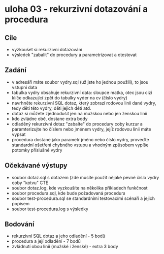 # uloha 03  - rekurzivní dotazování a procedura

## Cíle
  - vyzkoušet si rekurzivní dotazování
  - výsledek "zabalit" do procedury a parametrizovat a otestovat

## Zadání
  - v adresáři máte soubor vydry.sql (už jste ho jednou použili), to jsou vstupní data
  - tabulka vydry obsahuje rekurzivní data: sloupce matka, otec jsou cizí klíče odkazující zpět do tabulky vyder na cv (číslo vydry)
  - navrhněte rekurzivní SQL dotaz, který zobrazí rodovou linii dané vydry, tedy děti této vydry, děti jejich dětí atd.
  - dotaz si můžete zjednodušit jen na mužskou nebo jen ženskou linii
  - kdo zvládne obě, dostane extra body
  - odladěný rekurzivní dotaz "zabalte" do procedury coby kurzur a paramterizujte ho číslem nebo jménem vydry, jejíž rodovou linii máte vypsat
  - procedura dostane jako parametr jméno nebo číslo vydry, proveďte standardní ošetření chybného vstupu a vhodným způsobem vypíše potomky příslušné vydry

## Očekávané výstupy
 - soubor dotaz.sql s dotazem (zde musíte použít nějaké pevné číslo vydry coby "kotvu" CTE
 - soubor dotaz.log, kde vyzkoušíte na několika příkladech funkčnost
 - soubor procedura.sql, kde bude požadovaná procedura
 - soubor test-procedura.sql se standardními testovacími scénaři a jejich popisem
 - soubor test-procedura.log s výsledky

## Bodování
  - rekurzivní SQL dotaz a jeho odladění - 5 bodů
  - procedura a její odladění - 7 bodů
  - zvládnutí obou linií (mužské i ženské) - extra 3 body

